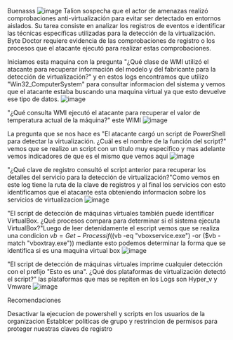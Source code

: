 Buenasss
![image](https://github.com/user-attachments/assets/47ba961c-81cd-4a3e-91ff-c3022f67c058)
Talion sospecha que el actor de amenazas realizó comprobaciones anti-virtualización para evitar ser detectado en entornos aislados. Su tarea consiste en analizar los registros de eventos e identificar las técnicas específicas utilizadas para la detección de la virtualización. Byte Doctor requiere evidencia de las comprobaciones de registro o los procesos que el atacante ejecutó para realizar estas comprobaciones.

Iniciamos esta maquina con la pregunta "¿Qué clase de WMI utilizó el atacante para recuperar información del modelo y del fabricante para la detección de virtualización?" y en estos logs encontramos que utilizo  "Win32_ComputerSystem" para consultar informacion del sistema y vemos que el atacante estaba buscando una maquina virtual ya que esto devuelve ese tipo de datos.
![image](https://github.com/user-attachments/assets/1e142d3c-b2c4-4737-8a08-686bd11e699d)

"¿Qué consulta WMI ejecutó el atacante para recuperar el valor de temperatura actual de la máquina?" este WIMI
![image](https://github.com/user-attachments/assets/f027917b-5844-4fc6-bdcf-7377baee1c7f)

La pregunta que se nos hace es "El atacante cargó un script de PowerShell para detectar la virtualización. ¿Cuál es el nombre de la función del script?" vemos que se realizo un script con un titulo muy especifico y mas adelante vemos indicadores de que es el mismo que vemos aqui
![image](https://github.com/user-attachments/assets/0ce68188-648e-44a9-b5e0-52187f68278c)

"¿Qué clave de registro consultó el script anterior para recuperar los detalles del servicio para la detección de virtualización?"Como vemos en este log tiene la ruta de la clave de registros y al final los servicios con esto identificamos que el atacante esta obteniendo informacion sobre los servicios de virtualizacion 
![image](https://github.com/user-attachments/assets/deace6f2-c2f1-4e4e-b362-36a49434ae41)

"El script de detección de máquinas virtuales también puede identificar VirtualBox. ¿Qué procesos compara para determinar si el sistema ejecuta VirtualBox?"Luego de leer detenidamente el escript vemos que se realiza una condicion $vb = Get-Process
    if (($vb -eq "vboxservice.exe") -or ($vb -match "vboxtray.exe")) mediante esto podemos determinar la forma que se identifica si es una maquina virtual box
![image](https://github.com/user-attachments/assets/364b3a1c-1430-4896-aaf7-1f7e93cab60e)

"El script de detección de máquinas virtuales imprime cualquier detección con el prefijo "Esto es una". ¿Qué dos plataformas de virtualización detectó el script?" las plataformas que mas se repiten en los Logs son Hyper_v y Vmware
![image](https://github.com/user-attachments/assets/075476db-1b73-4626-890f-9d58217a03fa)

Recomendaciones

Desactivar la ejecucion de powershell y scripts en los usuarios de la organizacion
Establcer politicas de grupo y restrincion de permisos para proteger nuestras claves de registro 

